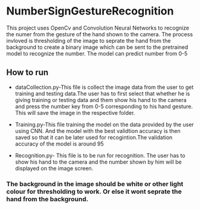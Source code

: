 # NumberSignGestureRecognition

This project uses OpenCv and Convolution Neural Networks to recognize the numer from the gesture of the hand shown to the camera.
The process invloved is thresholding of the image to seprate the hand from the background to create a binary image which can be sent to the pretrained 
model to recognize the number.
The model can predict number from 0-5

## How to run

* dataCollection.py-This file is collect the image data from the user to get training and testing data.The user has to first select that whether he is giving 
training or testing data and them show his hand to the camera and press the number key from 0-5 corresponding to his hand gesture.
This will save the image in the respective folder.

* Training.py-This file training the model on the data provided by the user using CNN. And the model with the best validtion accuracy is then saved so that
it can be later used for recogintion.The validation accuracy of the model is around 95


* Recognition.py- This file is to be run for recognition. The user has to show his hand to the camera and the number shown by him will be displayed on the
image screen.


### The background in the image should be white or other light colour for thresholding to work. Or else it wont seprate the hand from the background.

